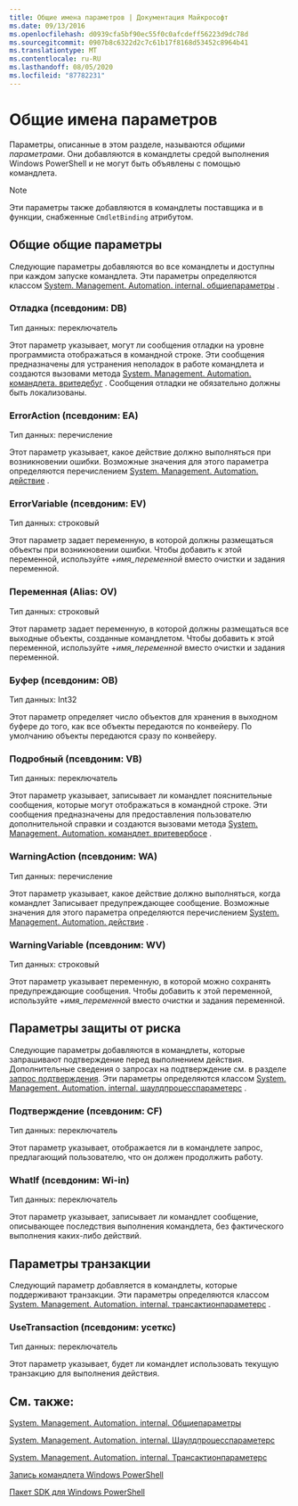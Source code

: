 ```yaml
---
title: Общие имена параметров | Документация Майкрософт
ms.date: 09/13/2016
ms.openlocfilehash: d0939cfa5bf90ec55f0c0afcdeff56223d9dc78d
ms.sourcegitcommit: 0907b8c6322d2c7c61b17f8168d53452c8964b41
ms.translationtype: MT
ms.contentlocale: ru-RU
ms.lasthandoff: 08/05/2020
ms.locfileid: "87782231"
---
```

# <a name="common-parameter-names"></a>Общие имена параметров

Параметры, описанные в этом разделе, называются *общими параметрами*. Они добавляются в командлеты средой выполнения Windows PowerShell и не могут быть объявлены с помощью командлета.

> [!NOTE]
> Эти параметры также добавляются в командлеты поставщика и в функции, снабженные `CmdletBinding` атрибутом.

## <a name="general-common-parameters"></a>Общие общие параметры

Следующие параметры добавляются во все командлеты и доступны при каждом запуске командлета. Эти параметры определяются классом [System. Management. Automation. internal. общиепараметры](/dotnet/api/System.Management.Automation.Internal.CommonParameters) .

### <a name="debug-alias-db"></a>Отладка (псевдоним: DB)

Тип данных: переключатель

Этот параметр указывает, могут ли сообщения отладки на уровне программиста отображаться в командной строке. Эти сообщения предназначены для устранения неполадок в работе командлета и создаются вызовами метода [System. Management. Automation. командлета. вритедебуг](/dotnet/api/System.Management.Automation.Cmdlet.WriteDebug) . Сообщения отладки не обязательно должны быть локализованы.

### <a name="erroraction-alias-ea"></a>ErrorAction (псевдоним: EA)

Тип данных: перечисление

Этот параметр указывает, какое действие должно выполняться при возникновении ошибки. Возможные значения для этого параметра определяются перечислением [System. Management. Automation. действие](/dotnet/api/System.Management.Automation.ActionPreference) .

### <a name="errorvariable-alias-ev"></a>ErrorVariable (псевдоним: EV)

Тип данных: строковый

Этот параметр задает переменную, в которой должны размещаться объекты при возникновении ошибки. Чтобы добавить к этой переменной, используйте +*имя_переменной* вместо очистки и задания переменной.

### <a name="outvariable-alias-ov"></a>Переменная (Alias: OV)

Тип данных: строковый

Этот параметр задает переменную, в которой должны размещаться все выходные объекты, созданные командлетом. Чтобы добавить к этой переменной, используйте +*имя_переменной* вместо очистки и задания переменной.

### <a name="outbuffer-alias-ob"></a>Буфер (псевдоним: OB)

Тип данных: Int32

Этот параметр определяет число объектов для хранения в выходном буфере до того, как все объекты передаются по конвейеру. По умолчанию объекты передаются сразу по конвейеру.

### <a name="verbose-alias-vb"></a>Подробный (псевдоним: VB)

Тип данных: переключатель

Этот параметр указывает, записывает ли командлет пояснительные сообщения, которые могут отображаться в командной строке. Эти сообщения предназначены для предоставления пользователю дополнительной справки и создаются вызовами метода [System. Management. Automation. командлет. вритевербосе](/dotnet/api/System.Management.Automation.Cmdlet.WriteVerbose) .

### <a name="warningaction-alias-wa"></a>WarningAction (псевдоним: WA)

Тип данных: перечисление

Этот параметр указывает, какое действие должно выполняться, когда командлет Записывает предупреждающее сообщение. Возможные значения для этого параметра определяются перечислением [System. Management. Automation. действие](/dotnet/api/System.Management.Automation.ActionPreference) .

### <a name="warningvariable-alias-wv"></a>WarningVariable (псевдоним: WV)

Тип данных: строковый

Этот параметр указывает переменную, в которой можно сохранять предупреждающие сообщения. Чтобы добавить к этой переменной, используйте +*имя_переменной* вместо очистки и задания переменной.

## <a name="risk-mitigation-parameters"></a>Параметры защиты от риска

Следующие параметры добавляются в командлеты, которые запрашивают подтверждение перед выполнением действия. Дополнительные сведения о запросах на подтверждение см. в разделе [запрос подтверждения](./requesting-confirmation-from-cmdlets.md). Эти параметры определяются классом [System. Management. Automation. internal. шаулдпроцесспараметерс](/dotnet/api/System.Management.Automation.Internal.ShouldProcessParameters) .

### <a name="confirm-alias-cf"></a>Подтверждение (псевдоним: CF)

Тип данных: переключатель

Этот параметр указывает, отображается ли в командлете запрос, предлагающий пользователю, что он должен продолжить работу.

### <a name="whatif-alias-wi"></a>WhatIf (псевдоним: Wi-in)

Тип данных: переключатель

Этот параметр указывает, записывает ли командлет сообщение, описывающее последствия выполнения командлета, без фактического выполнения каких-либо действий.

## <a name="transaction-parameters"></a>Параметры транзакции

Следующий параметр добавляется в командлеты, которые поддерживают транзакции. Эти параметры определяются классом [System. Management. Automation. internal. трансактионпараметерс](/dotnet/api/System.Management.Automation.Internal.TransactionParameters) .

### <a name="usetransaction-alias-usetx"></a>UseTransaction (псевдоним: усеткс)

Тип данных: переключатель

Этот параметр указывает, будет ли командлет использовать текущую транзакцию для выполнения действия.

## <a name="see-also"></a>См. также:

[System. Management. Automation. internal. Общиепараметры](/dotnet/api/System.Management.Automation.Internal.CommonParameters)

[System. Management. Automation. internal. Шаулдпроцесспараметерс](/dotnet/api/System.Management.Automation.Internal.ShouldProcessParameters)

[System. Management. Automation. internal. Трансактионпараметерс](/dotnet/api/System.Management.Automation.Internal.TransactionParameters)

[Запись командлета Windows PowerShell](./writing-a-windows-powershell-cmdlet.md)

[Пакет SDK для Windows PowerShell](../windows-powershell-reference.md)
